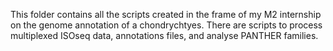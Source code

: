 This folder contains all the scripts created in the frame of my M2 internship on the genome annotation of a chondrychtyes.
There are scripts to process multiplexed ISOseq data, annotations files, and analyse PANTHER families.
